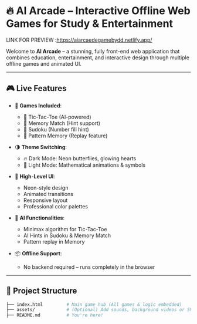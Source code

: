 # 🔥 AI Arcade – Interactive Offline Web Games for Study & Entertainment
LINK FOR PREVIEW :https://aiarcaedegamebydd.netlify.app/

Welcome to **AI Arcade** – a stunning, fully front-end web application that combines education, entertainment, and interactive design through multiple offline games and animated UI.

---

## 🎮 Live Features

- 🎲 **Games Included**:
  - 🤖 Tic-Tac-Toe (AI-powered)
  - 🧠 Memory Match (Hint support)
  - 🔢 Sudoku (Number fill hint)
  - 🧩 Pattern Memory (Replay feature)

- 🌗 **Theme Switching**:
  - 🔥 Dark Mode: Neon butterflies, glowing hearts
  - 🔢 Light Mode: Mathematical animations & symbols

- 🎨 **High-Level UI**:
  - Neon-style design
  - Animated transitions
  - Responsive layout
  - Professional color palettes

- 🧠 **AI Functionalities**:
  - Minimax algorithm for Tic-Tac-Toe
  - AI Hints in Sudoku & Memory Match
  - Pattern replay in Memory

- 📦 **Offline Support**:
  - No backend required – runs completely in the browser

---

## 📁 Project Structure

```bash
├── index.html         # Main game hub (All games & logic embedded)
├── assets/            # (Optional) Add sounds, background videos or SVGs
├── README.md          # You're here!
